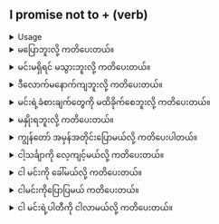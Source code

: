## I promise not to + (verb)

<details>
<summary>Usage</summary>
'ကတိ' ဆိုတဲ့ စကားလုံးကို သုံးတဲ့အခါ မင်းပြောနေတာတွေက မှန်တယ်လို့ ပြောနေတာ။ သင်သူတို့ကို သင်ပြောသမျှကို သင်လိုက်နာမည်ဟု တစ်စုံတစ်ဦးအား အာမခံချက်ပေးနိုင်သည်။
'ကတိမတည်ဘူး' ကိုသုံးတဲ့အခါ တခုခုကို လုပ်မှာမဟုတ်ဘူးလို့ ပြောနေတယ်။
When using the word 'promise' you are giving your word that what you are saying is true. You might also be assuring someone a guarantee that you will follow thru on what you are saying to them.
When using 'promise not to' you are stating you will not do a particular thing.
You can also just use the word 'promise' to assure someone of your intentions.
</details>

<details>
<summary>မပြောဘူးလို့ ကတိပေးတယ်။</summary>
"I promise not to tell."
</details>
<details>
<summary>မင်းမရှိရင် မသွားဘူးလို့ ကတိပေးတယ်။</summary>

"I promise not to leave without you."
</details>
<details>
<summary>ဒီလောက်မနောက်ကျဘူးလို့ ကတိပေးတယ်။</summary>

"I promise not to be so late."
</details>
<details>
<summary>မင်းရဲ့ခံစားချက်တွေကို မထိခိုက်စေဘူးလို့ ကတိပေးတယ်။</summary>

"I promise not to hurt your feelings."
</details>
<details>
<summary>မနှိုးရဘူးလို့ ကတိပေးတယ်။</summary>

"I promise not to wake you up."
</details>

<details>
<summary>ကျွန်တော် အမှန်အတိုင်းပြောမယ်လို့ ကတိပေးပါတယ်။</summary>
"I promise I am telling the truth."
</details>
<details>
<summary>ငါ့သင်္ချာကို လေ့ကျင့်မယ်လို့ ကတိပေးတယ်။</summary>

"I promise to practice my math."
</details>
<details>
<summary>ငါ မင်းကို ခေါ်မယ်လို့ ကတိပေးတယ်။</summary>

"I promise to call you."
</details>
<details>
<summary>ငါမင်းကိုပြောပြမယ် ကတိပေးတယ်။</summary>

"I promise I will tell you."
</details>
<details>
<summary>ငါ မင်းရဲ့ပါတီကို ငါလာမယ်လို့ ကတိပေးတယ်။</summary>

"I promise I will come to your party."
</details>